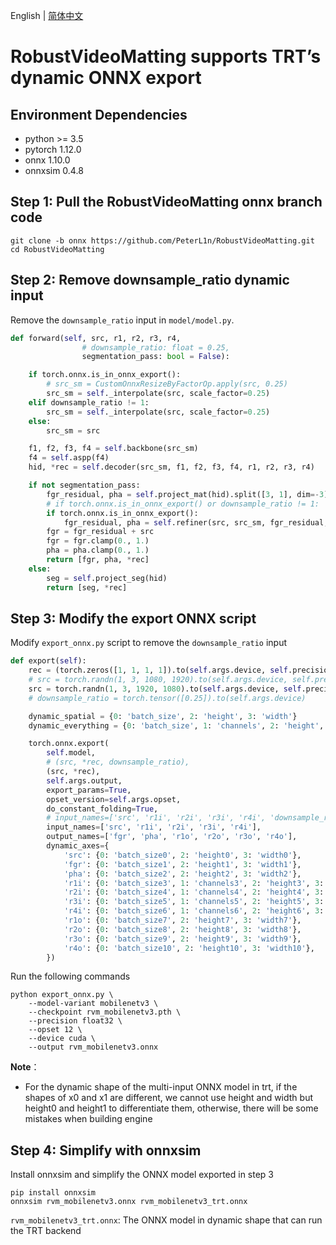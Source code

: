English | [简体中文](README_CN.md)
# RobustVideoMatting supports TRT’s dynamic ONNX export

## Environment Dependencies

- python >= 3.5
- pytorch 1.12.0
- onnx 1.10.0
- onnxsim 0.4.8

## Step 1: Pull the RobustVideoMatting onnx branch code

```shell
git clone -b onnx https://github.com/PeterL1n/RobustVideoMatting.git
cd RobustVideoMatting
```

## Step 2: Remove downsample_ratio dynamic input

Remove the ```downsample_ratio``` input in ```model/model.py```.

```python
def forward(self, src, r1, r2, r3, r4,
                # downsample_ratio: float = 0.25,
                segmentation_pass: bool = False):

    if torch.onnx.is_in_onnx_export():
        # src_sm = CustomOnnxResizeByFactorOp.apply(src, 0.25)
        src_sm = self._interpolate(src, scale_factor=0.25)
    elif downsample_ratio != 1:
        src_sm = self._interpolate(src, scale_factor=0.25)
    else:
        src_sm = src

    f1, f2, f3, f4 = self.backbone(src_sm)
    f4 = self.aspp(f4)
    hid, *rec = self.decoder(src_sm, f1, f2, f3, f4, r1, r2, r3, r4)

    if not segmentation_pass:
        fgr_residual, pha = self.project_mat(hid).split([3, 1], dim=-3)
        # if torch.onnx.is_in_onnx_export() or downsample_ratio != 1:
        if torch.onnx.is_in_onnx_export():
            fgr_residual, pha = self.refiner(src, src_sm, fgr_residual, pha, hid)
        fgr = fgr_residual + src
        fgr = fgr.clamp(0., 1.)
        pha = pha.clamp(0., 1.)
        return [fgr, pha, *rec]
    else:
        seg = self.project_seg(hid)
        return [seg, *rec]
```

## Step 3: Modify the export ONNX script

Modify ```export_onnx.py``` script to remove the ```downsample_ratio``` input

```python
def export(self):
    rec = (torch.zeros([1, 1, 1, 1]).to(self.args.device, self.precision),) * 4
    # src = torch.randn(1, 3, 1080, 1920).to(self.args.device, self.precision)
    src = torch.randn(1, 3, 1920, 1080).to(self.args.device, self.precision)
    # downsample_ratio = torch.tensor([0.25]).to(self.args.device)

    dynamic_spatial = {0: 'batch_size', 2: 'height', 3: 'width'}
    dynamic_everything = {0: 'batch_size', 1: 'channels', 2: 'height', 3: 'width'}

    torch.onnx.export(
        self.model,
        # (src, *rec, downsample_ratio),
        (src, *rec),
        self.args.output,
        export_params=True,
        opset_version=self.args.opset,
        do_constant_folding=True,
        # input_names=['src', 'r1i', 'r2i', 'r3i', 'r4i', 'downsample_ratio'],
        input_names=['src', 'r1i', 'r2i', 'r3i', 'r4i'],
        output_names=['fgr', 'pha', 'r1o', 'r2o', 'r3o', 'r4o'],
        dynamic_axes={
            'src': {0: 'batch_size0', 2: 'height0', 3: 'width0'},
            'fgr': {0: 'batch_size1', 2: 'height1', 3: 'width1'},
            'pha': {0: 'batch_size2', 2: 'height2', 3: 'width2'},
            'r1i': {0: 'batch_size3', 1: 'channels3', 2: 'height3', 3: 'width3'},
            'r2i': {0: 'batch_size4', 1: 'channels4', 2: 'height4', 3: 'width4'},
            'r3i': {0: 'batch_size5', 1: 'channels5', 2: 'height5', 3: 'width5'},
            'r4i': {0: 'batch_size6', 1: 'channels6', 2: 'height6', 3: 'width6'},
            'r1o': {0: 'batch_size7', 2: 'height7', 3: 'width7'},
            'r2o': {0: 'batch_size8', 2: 'height8', 3: 'width8'},
            'r3o': {0: 'batch_size9', 2: 'height9', 3: 'width9'},
            'r4o': {0: 'batch_size10', 2: 'height10', 3: 'width10'},
        })
```

Run the following commands

```shell
python export_onnx.py \
    --model-variant mobilenetv3 \
    --checkpoint rvm_mobilenetv3.pth \
    --precision float32 \
    --opset 12 \
    --device cuda \
    --output rvm_mobilenetv3.onnx
```

**Note**：
- For the dynamic shape of the multi-input ONNX model in trt, if the shapes of x0 and x1 are different, we cannot use height and width but height0 and height1 to differentiate them, otherwise, there will be some mistakes when building engine

## Step 4: Simplify with onnxsim

Install onnxsim and simplify the ONNX model exported in step 3

```shell
pip install onnxsim
onnxsim rvm_mobilenetv3.onnx rvm_mobilenetv3_trt.onnx
```

```rvm_mobilenetv3_trt.onnx```: The ONNX model in dynamic shape that can run the TRT backend
